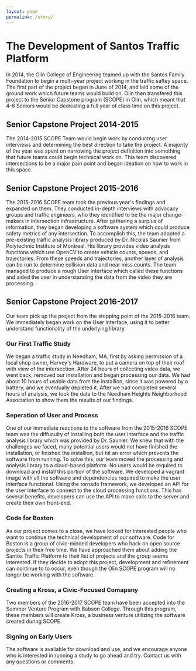 ```yaml
---
layout: page
permalink: /story/
---
```


# The Development of Santos Traffic Platform

In 2014, the Olin College of Engineering teamed up with the Santos Family Foundation to begin a multi-year project working in the traffic saftey space. The first part of the project began in June of 2014, and laid some of the ground work which future teams would build on. Olin then transfered this project to the Senior Capstone program (SCOPE) in Olin, which meant that 4-6 Seniors would be dedicating a full year of class time on this project. 

## Senior Capstone Project 2014-2015

The 2014-2015 SCOPE Team would begin work by conductng user interviews and determining the best direction to take the project. A majority of the year was spent on narrowing the project definition into something that future teams could begin technical work on. This team discovered intersections to be a major pain point and began ideation on how to work in this space.

## Senior Capstone Project 2015-2016

The 2015-2016 SCOPE team took the previous year's findings and expanded on them. They conducted in-depth interviews with advocacy groups and traffic engineers, who they identified to be the major change-makers in intersection infrastructure. After gathering a surplus of information, they began developing a software system which could produce safety metrics of any intersection. To accomplish this, the team adopted a pre-existing traffic analysis library produced by Dr. Nicolas Saunier from Polytechnic Institute of Montreal. His library provides video analysis functions which use OpenCV to create vehicle counts, speeds, and trajectories. From these speeds and trajectories, another layer of analysis can be run to determine collision data and near miss counts. The team managed to produce a rough User Interface which called these functions and aided the user in understanding the data from the video they are processing.

## Senior Capstone Project 2016-2017

Our team pick up the project from the stopping point of the 2015-2016 team. We immediately began work on the User Interface, using it to better understand functionality of the underlying library. 

### Our First Traffic Study

We began a traffic study in Needham, MA, first by asking permission of a local shop owner, Harvey's Hardware, to put a camera on top of their roof with view of the intersection. After 24 hours of collecting video data, we went back, removed our installation and began processing our data. We had about 10 hours of usable data from the installion, since it was powered by a battery, and we eventually depleted it. After we had completed several hours of analysis, we took the data to the Needham Heights Neighborhood Association to show them the results of our findings.

### Seperation of User and Process

One of our immediate reactions to the software from the 2015-2016 SCOPE team was the diffuculty of installing both the user interface and the traffic analysis library which was provided by Dr. Saunier. We knew that with the challenges we faced, many potential users would not have finished the installation, or finished the installion, but hit an error which prevents the software from running. To solve this, our team moved the processing and analysis library to a cloud-based platform. No users would be required to download and install this portion of the software. We developed a vagrant image with all the software and dependencies required to make the user interface functional. Using the tornado framework, we developed an API for the user interface to connect to the cloud processing functions. This has several benefits, developers can use the API to make calls to the server and create their own front-end.

### Code for Boston

As our project comes to a close, we have looked for interested people who want to continue the technical development of our software. Code for Boston is a group of civic-minded developers who hack on open source projects in their free time. We have approached them about adding the Santos Traffic Platform to their list of projects and the group seems interested. If they decide to adopt this project, development and refinement can continue to to occur, even though the Olin SCOPE program will no longer be working with the software.

### Creating a Kross, a Civic-Focused Comapany

Two members of the 2016-2017 SCOPE team have been accepted into the Summer Venture Program with Babson College. Through this program, these members will create Kross, a business venture utilizing the software created during SCOPE. 

### Signing on Early Users

The software is avaliable for download and use, and we encourage anyone who is interested in running a study to go ahead and try. Contact us with any questions or comments.
